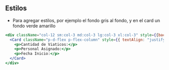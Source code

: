 ## Estilos
- Para agregar estilos, por ejemplo el fondo gris al fondo, y en el card un fondo verde amarillo
```jsx
<div className="col-12 sm:col-3 md:col-3 lg:col-3 xl:col-3" style={{backgroundColor:"grey"}}>
  <Card className="p-d-flex p-flex-column" style={{ textAlign: "justify", backgroundColor:"greenyellow" }}>
    <p>Cantidad de Viaticos:</p>
    <p>Personal Asignado:</p>
    <p>Fecha Inicio:</p>
  </Card>
</div>
```
